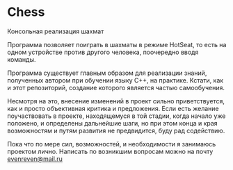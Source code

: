 # Chess
Консольная реализация шахмат

Программа позволяет поиграть в шахматы в режиме HotSeat, то есть на одном устройстве против другого человека, поочередно вводя команды.

Программа существует главным образом для реализации знаний, полученных автором при обучении языку С++, на практике. Кстати, как и этот репозиторий, создание которого является частью самообучения.

Несмотря на это, внесение изменений в проект сильно приветствуется, как и просто объективная критика и предложения. Если есть желание поучаствовать в проекте, находящемуся в той стадии, когда начало уже положено, и определены дальнейшие шаги, но при этом конца и края возможностям и путям развития не предвидится, буду рад содействию.

Пока что по мере сил, возможностей, и необходимости я занимаюсь проектом лично. Написать по возникшим вопросам можно на почту evenreven@mail.ru
